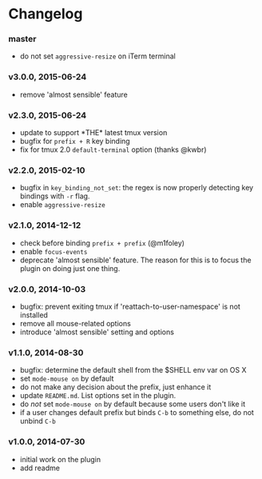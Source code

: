 # Changelog

### master
- do not set `aggressive-resize` on iTerm terminal

### v3.0.0, 2015-06-24
- remove 'almost sensible' feature

### v2.3.0, 2015-06-24
- update to support \*THE\* latest tmux version
- bugfix for `prefix + R` key binding
- fix for tmux 2.0 `default-terminal` option (thanks @kwbr)

### v2.2.0, 2015-02-10
- bugfix in `key_binding_not_set`: the regex is now properly detecting key
  bindings with `-r` flag.
- enable `aggressive-resize`

### v2.1.0, 2014-12-12
- check before binding `prefix + prefix` (@m1foley)
- enable `focus-events`
- deprecate 'almost sensible' feature. The reason for this is to focus the
  plugin on doing just one thing.

### v2.0.0, 2014-10-03
- bugfix: prevent exiting tmux if 'reattach-to-user-namespace' is not installed
- remove all mouse-related options
- introduce 'almost sensible' setting and options

### v1.1.0, 2014-08-30
- bugfix: determine the default shell from the $SHELL env var on OS X
- set `mode-mouse on` by default
- do not make any decision about the prefix, just enhance it
- update `README.md`. List options set in the plugin.
- do *not* set `mode-mouse on` by default because some users don't like it
- if a user changes default prefix but binds `C-b` to something else, do not
  unbind `C-b`

### v1.0.0, 2014-07-30
- initial work on the plugin
- add readme
